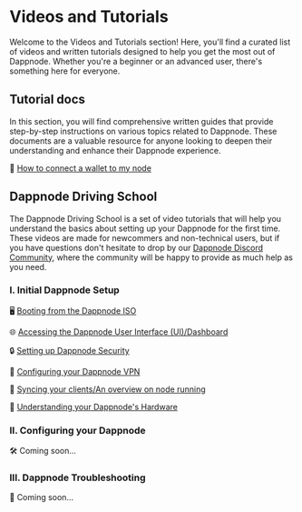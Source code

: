 # Videos and Tutorials

Welcome to the Videos and Tutorials section! Here, you'll find a curated list of videos and written tutorials designed to help you get the most out of Dappnode. Whether you're a beginner or an advanced user, there's something here for everyone.

## Tutorial docs

In this section, you will find comprehensive written guides that provide step-by-step instructions on various topics related to Dappnode. These documents are a valuable resource for anyone looking to deepen their understanding and enhance their Dappnode experience.

🔗 [How to connect a wallet to my node](/user/videos-and-tutorials/guides/connect-node.md)

## Dappnode Driving School

The Dappnode Driving School is a set of video tutorials that will help you understand the basics about setting up your Dappnode for the first time. These videos are made for newcommers and non-technical users, but if you have questions don't hesitate to drop by our [Dappnode Discord Community](https://discord.gg/dappnode), where the community will be happy to provide as much help as you need.

### I. Initial Dappnode Setup

🖥️ [Booting from the Dappnode ISO](https://youtu.be/lh5hADm1Iuk)

🌐 [Accessing the Dappnode User Interface (UI)/Dashboard](https://youtu.be/Z1uDv_J7wlg)

🔒 [Setting up Dappnode Security](https://youtu.be/TZUK39yiZ30)

🔗 [Configuring your Dappnode VPN](https://youtu.be/qB0sMaNpXpU)

🔄 [Syncing your clients/An overview on node running](https://youtu.be/zJowD3X-MUc)

💾 [Understanding your Dappnode's Hardware](https://youtu.be/1GW-GbGKs7o)

### II. Configuring your Dappnode

🛠️ Coming soon...

### III. Dappnode Troubleshooting

🔧 Coming soon...
